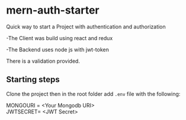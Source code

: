 # mern-auth-starter

Quick way to start a Project with authentication and authorization

-The Client was build using react and redux

-The Backend uses node js with jwt-token

There is a validation provided.

## Starting steps
Clone the project then in the root folder
add `.env` file with the following:

MONGOURI = \<Your Mongodb URI\>  
JWTSECRET= \<JWT Secret\>
